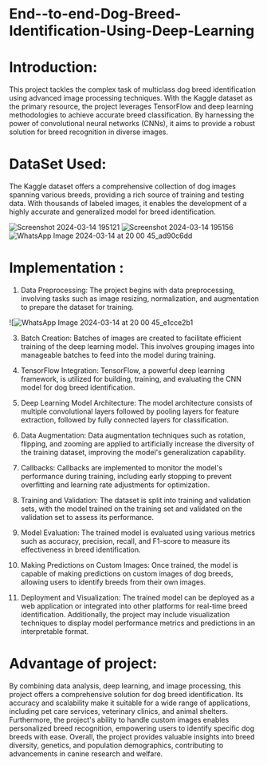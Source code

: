 # End--to-end-Dog-Breed-Identification-Using-Deep-Learning


# Introduction:
This project tackles the complex task of multiclass dog breed identification using advanced image processing techniques. With the Kaggle dataset as the primary resource, the project leverages TensorFlow and deep learning methodologies to achieve accurate breed classification. By harnessing the power of convolutional neural networks (CNNs), it aims to provide a robust solution for breed recognition in diverse images.

# DataSet Used:
The Kaggle dataset offers a comprehensive collection of dog images spanning various breeds, providing a rich source of training and testing data. With thousands of labeled images, it enables the development of a highly accurate and generalized model for breed identification.

![Screenshot 2024-03-14 195121](https://github.com/SuprasannaVG/End-to-end-Multi-Class-Dog-Breed-Identification-Using-Deep-Learning/assets/125822020/85a6657c-44c0-4a1a-a886-7d9222ab6bad)
![Screenshot 2024-03-14 195156](https://github.com/SuprasannaVG/End-to-end-Multi-Class-Dog-Breed-Identification-Using-Deep-Learning/assets/125822020/774d1891-0fe0-44b1-9b6c-2df5c09b51f0)
![WhatsApp Image 2024-03-14 at 20 00 45_ad90c6dd](https://github.com/SuprasannaVG/End-to-end-Multi-Class-Dog-Breed-Identification-Using-Deep-Learning/assets/125822020/821e065b-c5d3-4719-9991-97d4686f6c3f)
# Implementation :

1. Data Preprocessing: The project begins with data preprocessing, involving tasks such as image resizing, normalization, and augmentation to prepare the dataset for training.

 ![![WhatsApp Image 2024-03-14 at 20 00 45_e1cce2b1](https://github.com/SuprasannaVG/End-to-end-Multi-Class-Dog-Breed-Identification-Using-Deep-Learning/assets/125822020/7f026108-4ee9-4346-aef5-1ff32b6ce51b)

3. Batch Creation: Batches of images are created to facilitate efficient training of the deep learning model. This involves grouping images into manageable batches to feed into the model during training.

4. TensorFlow Integration: TensorFlow, a powerful deep learning framework, is utilized for building, training, and evaluating the CNN model for dog breed identification.

5. Deep Learning Model Architecture: The model architecture consists of multiple convolutional layers followed by pooling layers for feature extraction, followed by fully connected layers for classification.

6. Data Augmentation: Data augmentation techniques such as rotation, flipping, and zooming are applied to artificially increase the diversity of the training dataset, improving the model's generalization capability.

7. Callbacks: Callbacks are implemented to monitor the model's performance during training, including early stopping to prevent overfitting and learning rate adjustments for optimization.

8. Training and Validation: The dataset is split into training and validation sets, with the model trained on the training set and validated on the validation set to assess its performance.

9. Model Evaluation: The trained model is evaluated using various metrics such as accuracy, precision, recall, and F1-score to measure its effectiveness in breed identification.

10. Making Predictions on Custom Images: Once trained, the model is capable of making predictions on custom images of dog breeds, allowing users to identify breeds from their own images.

11. Deployment and Visualization: The trained model can be deployed as a web application or integrated into other platforms for real-time breed identification. Additionally, the project may include visualization techniques to display model performance metrics and predictions in an interpretable format.

# Advantage of project:
By combining data analysis, deep learning, and image processing, this project offers a comprehensive solution for dog breed identification. Its accuracy and scalability make it suitable for a wide range of applications, including pet care services, veterinary clinics, and animal shelters. Furthermore, the project's ability to handle custom images enables personalized breed recognition, empowering users to identify specific dog breeds with ease. Overall, the project provides valuable insights into breed diversity, genetics, and population demographics, contributing to advancements in canine research and welfare.
